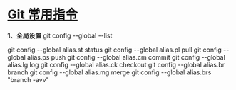 # [Git 常用指令](https://github.com/iLovEing/notebook/issues/3)

**1、全局设置**
git config --global  --list


git config --global alias.st status
git config --global alias.pl pull
git config --global alias.ps push
git config --global alias.cm commit
git config --global alias.lg log
git config --global alias.ck checkout
git config --global alias.br branch
git config --global alias.mg merge
git config --global alias.brs "branch -avv"
